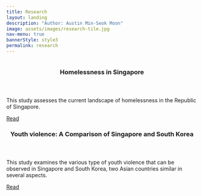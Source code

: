 ```yaml
---
title: Research
layout: landing
description: "Author: Austin Min-Seok Moon"
image: assets/images/research-tile.jpg
nav-menu: true
bannerStyle: style3
permalink: research
---
```


<!-- Main -->
<div id="main">
  <!-- Papers -->
  <section id="papers" class="spotlights">
    <section>
      <img src="{% link assets/images/singapore.jpg %}" alt="" data-position="center center" />
      <div class="content">
        <div class="inner">
          <header class="major">
            <h3>Homelessness in Singapore</h3>
          </header>
          <p>
            This study assesses the current landscape of homelessness in the Republic of Singapore.  
          </p>
          <a href="/homelessness-in-singapore" class="button icon fa-book">Read</a>
        </div>
      </div>
    </section>
    <section>
      <img src="{% link assets/images/violence.jpg %}" alt="" data-position="center center" />
      <div class="content">
        <div class="inner">
          <header class="major">
            <h3>Youth violence: A Comparison of Singapore and South Korea</h3>
          </header>
          <p>
            This study examines the various type of youth violence that can be observed in Singapore and South Korea, two Asian countries similar in several aspects.
          </p>
          <a href="/youth-violence" class="button icon fa-book">Read</a>
        </div>
      </div>
    </section>
  </section>
</div>